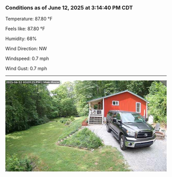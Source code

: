 ### Conditions as of June 12, 2025 at 3:14:40 PM CDT 

Temperature: 87.80 &deg;F

Feels like: 87.80 &deg;F

Humidity: 68%

Wind Direction: NW

Windspeed: 0.7 mph

Wind Gust: 0.7 mph

---

<img src="./images/latest.jpeg"/>

